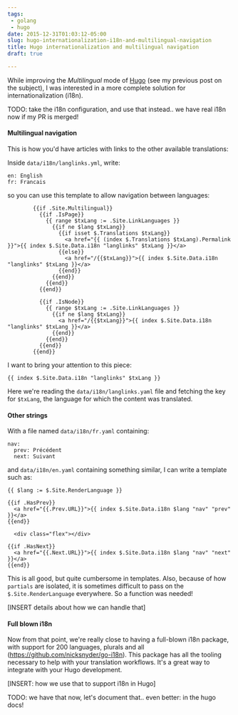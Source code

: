 ```yaml
---
tags:
 - golang
 - hugo
date: 2015-12-31T01:03:12-05:00
slug: hugo-internationalization-i18n-and-multilingual-navigation
title: Hugo internationalization and multilingual navigation
draft: true

---
```


While improving the _Multilingual_ mode of [Hugo](http://gohugo.io)
(see my previous post on the subject), I was interested in a more
complete solution for internationalization (i18n).


TODO: take the i18n configuration, and use that instead.. we have real i18n now if
 my PR is merged!


#### Multilingual navigation


This is how you'd have articles with links to the other available translations:

Inside `data/i18n/langlinks.yml`, write:

```
en: English
fr: Francais
```

so you can use this template to allow navigation between languages:

<!--more-->

```
        {{if .Site.Multilingual}}
          {{if .IsPage}}
            {{ range $txLang := .Site.LinkLanguages }}
              {{if ne $lang $txLang}}
                {{if isset $.Translations $txLang}}
                  <a href="{{ (index $.Translations $txLang).Permalink }}">{{ index $.Site.Data.i18n "langlinks" $txLang }}</a>
                {{else}}
                  <a href="/{{$txLang}}">{{ index $.Site.Data.i18n "langlinks" $txLang }}</a>
                {{end}}
              {{end}}
            {{end}}
          {{end}}

          {{if .IsNode}}
            {{ range $txLang := .Site.LinkLanguages }}
              {{if ne $lang $txLang}}
                <a href="/{{$txLang}}">{{ index $.Site.Data.i18n "langlinks" $txLang }}</a>
              {{end}}
            {{end}}
          {{end}}
        {{end}}
```

I want to bring your attention to this piece:

```
{{ index $.Site.Data.i18n "langlinks" $txLang }}
```

Here we're reading the `data/i18n/langlinks.yaml` file and fetching
the key for `$txLang`, the language for which the content was
translated.


#### Other strings

With a file named `data/i18n/fr.yaml` containing:

```
nav:
  prev: Précédent
  next: Suivant
```

and `data/i18n/en.yaml` containing something similar, I can write a template such as:

```
{{ $lang := $.Site.RenderLanguage }}

{{if .HasPrev}}
  <a href="{{.Prev.URL}}">{{ index $.Site.Data.i18n $lang "nav" "prev" }}</a>
{{end}}

  <div class="flex"></div>

{{if .HasNext}}
  <a href="{{.Next.URL}}">{{ index $.Site.Data.i18n $lang "nav" "next" }}</a>
{{end}}
```

This is all good, but quite cumbersome in templates. Also, because of
how `partials` are isolated, it is sometimes difficult to pass on the
`$.Site.RenderLanguage` everywhere. So a function was needed!

[INSERT details about how we can handle that]


#### Full blown i18n

Now from that point, we're really close to having a full-blown i18n
package, with support for 200 languages, plurals and all
(https://github.com/nicksnyder/go-i18n). This package has all the
tooling necessary to help with your translation workflows. It's a
great way to integrate with your Hugo development.

[INSERT: how we use that to support i18n in Hugo]

TODO: we have that now, let's document that.. even better: in the hugo docs!
